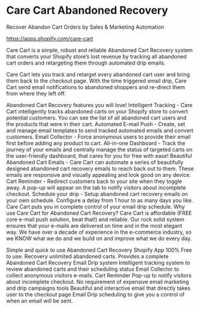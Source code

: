 # Care Cart Abandoned Recovery
Recover Abandon Cart Orders by Sales & Marketing Automation

https://apps.shopify.com/care-cart

Care Cart is a simple, robust and reliable Abandoned Cart Recovery system that converts your Shopify store’s lost revenue by tracking all abandoned cart orders and retargeting them through automated drip emails.

Care Cart lets you track and retarget every abandoned cart user and bring them back to the checkout page. With the time triggered email drip, Care Cart send email notifications to abandoned shoppers and re-direct them from where they left off.

Abandoned Cart Recovery features you will love!
Intelligent Tracking - Care Cart intelligently tracks abandoned carts on your Shopify store to convert potential customers. You can see the list of all abandoned cart users and the products that were in their cart.
Automated E-mail Push - Create, set and manage email templates to send tracked automated emails and convert customers.
Email Collector - Force anonymous users to provide their email first before adding any product to cart.
All-in-one Dashboard - Track the journey of your emails and centrally manage the status of targeted carts on the user-friendly dashboard, that cares for you for free with ease!
Beautiful Abandoned Cart Emails - Care Cart can automate a series of beautifully designed abandoned cart recovery emails to reach back out to them. These emails are responsive and visually appealing and look good on any device.
Cart Reminder - Redirect customers back to your site when they toggle away. A pop-up will appear on the tab to notify visitors about incomplete checkout.
Schedule your drip - Setup abandoned cart recovery emails on your own schedule. Configure a delay from 1 hour to as many days you like. Care Cart puts you in complete control of your email drip schedule.
Why use Care Cart for Abandoned Cart Recovery?
Care Cart is affordable (FREE core e-mail push solution, beat that!) and reliable. Our rock solid system ensures that your e-mails are delivered on time and in the most elegant way. We have over a decade of experience in the e-commerce industry, so we KNOW what we do and we build on and improve what we do every day.

Simple and quick to use Abandoned Cart Recovery Shopify App
100% Free to use. Recovery unlimited abandoned carts.
Provides a complete Abandoned Cart Recovery Email Drip system
Intelligent tracking system to review abandoned carts and their scheduling status
Email Collector to collect anonymous visitors e-mails.
Cart Reminder Pop-up to notify visitors about incomplete checkout.
No requirement of expensive email marketing and drip campaigns tools
Beautiful and interactive email that directly takes user to the checkout page
Email Drip scheduling to give you a control of when an email will be sent.
